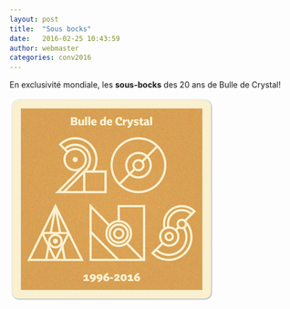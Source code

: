 ```yaml
---
layout: post
title:  "Sous bocks"
date:   2016-02-25 10:43:59
author: webmaster
categories: conv2016
---
```


En exclusivité mondiale, les **sous-bocks** des 20 ans de Bulle de Crystal! 

![sous-bock pic](/assets/sous-bock.png "Sous-bocks Bulle de Crystal")


